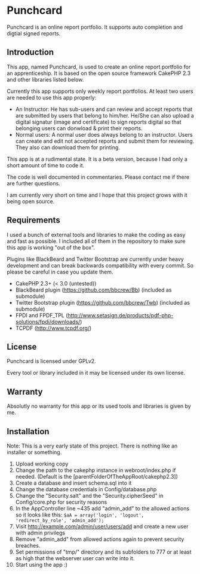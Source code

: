 Punchcard
=========

Punchcard is an online report portfolio. It supports auto completion and digtial signed reports.

Introduction
------------

This app, named Punchcard, is used to create an online report portfolio for an apprenticeship.
It is based on the open source framework CakePHP 2.3 and other libraries listed below.

Currently this app supports only weekly report portfolios.
At least two users are needed to use this app properly:
- An Instructor: He has sub-users and can review and accept reports that are submitted by users that belong to him/her. He/She can also upload a digital signatur (image and certificate) to sign reports digital so that belonging users can donwload & print their reports.
- Normal users: A normal user does always belong to an instructor. Users can create and edit not accepted reports and submit them for reviewing. They also can download them for printing.
 
This app is at a rudimental state. It is a beta version, because I had only a short amount of time to code it.

The code is well documented in commentaries. Please contact me if there are further questions.

I am currently very short on time and I hope that this project grows with it being open source.


Requirements
------------

I used a bunch of external tools and libraries to make the coding as easy and fast as possible.
I included all of them in the repository to make sure this app is working "out of the box".

Plugins like BlackBeard and Twitter Bootstrap are currently under heavy development and can break backwards compatibility with every commit. So please be careful in case you update them.

- CakePHP 2.3+ (< 3.0 (untested))
- BlackBeard plugin (https://github.com/bbcrew/Bb) (included as submodule)
- Twitter Bootstrap plugin (https://github.com/bbcrew/Twb) (included as submodule)
- FPDI and FPDF_TPL (http://www.setasign.de/products/pdf-php-solutions/fpdi/downloads/)
- TCPDF (http://www.tcpdf.org/)
 

License
-------

Punchcard is licensed under GPLv2.

Every tool or library included in it may be licensed under its own license.


Warranty
--------

Absolutly no warranty for this app or its used tools and libraries is given by me.


Installation
------------

Note: This is a very early state of this project. There is nothing like an installer or something.

1. Upload working copy
2. Change the path to the cakephp instance in webroot/index.php if needed. (Default is the [parentFolderOfTheAppRoot/cakephp2.3])
2. Create a database and insert schema.sql into it
3. Change the database credentials in Config/database.php
4. Change the "Security.salt" and the "Security.cipherSeed" in Config/core.php for security reasons
5. In the AppController line ~435 add "admin_add" to the allowed actions so it looks like this:
      `$aA = array('login', 'logout', 'redirect_by_role', 'admin_add');`
6. Visit http://example.com/admin/user/users/add and create a new user with admin privilegs
7. Remove "admin_add" from allowed actions again to prevent security breaches.
8. Set permissions of "tmp/" directory and its subfolders to 777 or at least as high that the webserver user can write into it.
9. Start using the app :)
 

